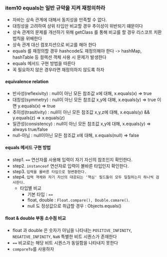 ### item10 equals는 일반 규약을 지켜 재정의하라 
 - 자바는 상속 관계에 대해서 동치성을 만족할 수 없다.
 - 대칭성을 고려하여 상위 타입만 비교할 경우 추이성이 위반되기 떄문이다
 - 상속 관계의 문제를 개선하기 위해 getClass 를 통해 비교를 할 경우 리스코프 치환 법칙을 위배한다
 - 상속 관계 대신 컴포지션으로 비교를 해아 한다
 - equals 를 재정의할 경우 hashcode도 재정의해야 한다 -> hashMap, hashTable 등 컬렉션 객체 사용 시 문제가 발생한다
 - equals 메서드 구현 방법을 따른다
 - 꼭 필요하지 않은 경우라면 재정의하지 않도록 하자 

#### equivalence relation
- 반사성(reflexivity) : null이 아닌 모든 참조값 x에 대해, x.equals(x) => true
- 대칭성(symmetry) : null이 아닌 모든 참조값 x,y에 대해, x.equals(y) => true 이면 y.equals(x) => true
- 추이성(trasitivity) : null이 아닌 모든 참조값 x,y,z에 대해, x.equals(y) && y.equals(z) => x.equals(z)
- 일관성(consistency) : null이 아닌 모든 참조값 x,y에 대해, x.equals(y) => always true/false
- null-아님 : null이아닌 모든 참조값 x에 대해, x.equals(null) => false

#### equals 메서드 구현 방법
- step1. `==` 연산자를 사용해 입력이 자기 자신의 참조인지 확인한다.
- step2. `instanceof` 연산자로 입력이 볼바른 타입인지 확인한다.
- step3. `입력을 올바른 타입으로 형변환한다.`
- step4. `입력 객체와 자기 자신의 대응되는 '핵심' 필드들이 모두 일칠하는지 하나씩 검사한다.`
    - 타입별 비교
        - 기본 타입 : `==`
        - float, double : `Float.compare(), Double.comare()`.
        - null 도 정상값으로 취급할 경우 : Objects.equals()
        

#### float & double 부동 소수점 비교 
 - float 과 double 은 숫자가 아님을 나타내는 `POSITIVE_INFINITY`, `NEGATIVE_INFINITY`, `NaN` 특별한 비트 시퀀스가 존재한다
 - `==` 비교로는 해당 비트 시퀀스가 동일함을 나타내지 못한다
 - `compareTo`를 사용하자


